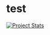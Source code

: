 test
====

[![Project Stats](https://www.mrphp.net/p/yii-account-module/widgets/project_thin_badge.gif)](https://www.ohloh.net/p/yii-account-module)
